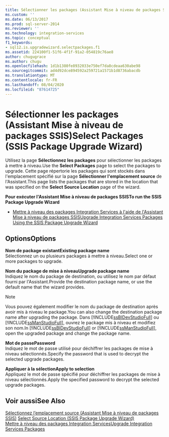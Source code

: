 ```yaml
---
title: Sélectionner les packages (Assistant Mise à niveau de packages SSIS) | Microsoft Docs
ms.custom: ''
ms.date: 06/13/2017
ms.prod: sql-server-2014
ms.reviewer: ''
ms.technology: integration-services
ms.topic: conceptual
f1_keywords:
- sql12.is.upgradewizard.selectpackages.f1
ms.assetid: 224100f1-51f6-4f1f-91a2-054819c76ae8
author: chugugrace
ms.author: chugu
ms.openlocfilehash: 1d1b1380fe8932033e750ef7da8cdeaa630abe98
ms.sourcegitcommit: ad4d92dce894592a259721a1571b1d8736abacdb
ms.translationtype: MT
ms.contentlocale: fr-FR
ms.lasthandoff: 08/04/2020
ms.locfileid: "87614725"
---
```

# <a name="select-packages-ssis-package-upgrade-wizard"></a><span data-ttu-id="8d7ad-102">Sélectionner les packages (Assistant Mise à niveau de packages SSIS)</span><span class="sxs-lookup"><span data-stu-id="8d7ad-102">Select Packages (SSIS Package Upgrade Wizard)</span></span>
  <span data-ttu-id="8d7ad-103">Utilisez la page **Sélectionnez les packages** pour sélectionner les packages à mettre à niveau.</span><span class="sxs-lookup"><span data-stu-id="8d7ad-103">Use the **Select Packages** page to select the packages to upgrade.</span></span> <span data-ttu-id="8d7ad-104">Cette page répertorie les packages qui sont stockés dans l'emplacement spécifié sur la page **Sélectionner l'emplacement source** de l'Assistant.</span><span class="sxs-lookup"><span data-stu-id="8d7ad-104">This page lists the packages that are stored in the location that was specified on the **Select Source Location** page of the wizard.</span></span>  
  
 <span data-ttu-id="8d7ad-105">**Pour exécuter l'Assistant Mise à niveau de packages SSIS**</span><span class="sxs-lookup"><span data-stu-id="8d7ad-105">**To run the SSIS Package Upgrade Wizard**</span></span>  
  
-   [<span data-ttu-id="8d7ad-106">Mettre à niveau des packages Integration Services à l'aide de l'Assistant Mise à niveau de packages SSIS</span><span class="sxs-lookup"><span data-stu-id="8d7ad-106">Upgrade Integration Services Packages Using the SSIS Package Upgrade Wizard</span></span>](install-windows/upgrade-integration-services-packages-using-the-ssis-package-upgrade-wizard.md)  
  
## <a name="options"></a><span data-ttu-id="8d7ad-107">Options</span><span class="sxs-lookup"><span data-stu-id="8d7ad-107">Options</span></span>  
 <span data-ttu-id="8d7ad-108">**Nom de package existant**</span><span class="sxs-lookup"><span data-stu-id="8d7ad-108">**Existing package name**</span></span>  
 <span data-ttu-id="8d7ad-109">Sélectionnez un ou plusieurs packages à mettre à niveau.</span><span class="sxs-lookup"><span data-stu-id="8d7ad-109">Select one or more packages to upgrade.</span></span>  
  
 <span data-ttu-id="8d7ad-110">**Nom du package de mise à niveau**</span><span class="sxs-lookup"><span data-stu-id="8d7ad-110">**Upgrade package name**</span></span>  
 <span data-ttu-id="8d7ad-111">Indiquez le nom du package de destination, ou utilisez le nom par défaut fourni par l'Assistant.</span><span class="sxs-lookup"><span data-stu-id="8d7ad-111">Provide the destination package name, or use the default name that the wizard provides.</span></span>  
  
> [!NOTE]  
>  <span data-ttu-id="8d7ad-112">Vous pouvez également modifier le nom du package de destination après avoir mis à niveau le package.</span><span class="sxs-lookup"><span data-stu-id="8d7ad-112">You can also change the destination package name after upgrading the package.</span></span> <span data-ttu-id="8d7ad-113">Dans [!INCLUDE[ssBIDevStudioFull](../includes/ssbidevstudiofull-md.md)] ou [!INCLUDE[ssManStudioFull](../includes/ssmanstudiofull-md.md)], ouvrez le package mis à niveau et modifiez son nom.</span><span class="sxs-lookup"><span data-stu-id="8d7ad-113">In [!INCLUDE[ssBIDevStudioFull](../includes/ssbidevstudiofull-md.md)] or [!INCLUDE[ssManStudioFull](../includes/ssmanstudiofull-md.md)], open the upgraded package and change the package name.</span></span>  
  
 <span data-ttu-id="8d7ad-114">**Mot de passe**</span><span class="sxs-lookup"><span data-stu-id="8d7ad-114">**Password**</span></span>  
 <span data-ttu-id="8d7ad-115">Indiquez le mot de passe utilisé pour déchiffrer les packages de mise à niveau sélectionnés.</span><span class="sxs-lookup"><span data-stu-id="8d7ad-115">Specify the password that is used to decrypt the selected upgrade packages.</span></span>  
  
 <span data-ttu-id="8d7ad-116">**Appliquer à la sélection**</span><span class="sxs-lookup"><span data-stu-id="8d7ad-116">**Apply to selection**</span></span>  
 <span data-ttu-id="8d7ad-117">Appliquez le mot de passe spécifié pour déchiffrer les packages de mise à niveau sélectionnés.</span><span class="sxs-lookup"><span data-stu-id="8d7ad-117">Apply the specified password to decrypt the selected upgrade packages.</span></span>  
  
## <a name="see-also"></a><span data-ttu-id="8d7ad-118">Voir aussi</span><span class="sxs-lookup"><span data-stu-id="8d7ad-118">See Also</span></span>  
 <span data-ttu-id="8d7ad-119">[Sélectionnez l’emplacement source &#40;Assistant Mise à niveau de packages SSIS&#41;](../../2014/integration-services/select-source-location-ssis-package-upgrade-wizard.md) </span><span class="sxs-lookup"><span data-stu-id="8d7ad-119">[Select Source Location &#40;SSIS Package Upgrade Wizard&#41;](../../2014/integration-services/select-source-location-ssis-package-upgrade-wizard.md) </span></span>  
 [<span data-ttu-id="8d7ad-120">Mettre à niveau des packages Integration Services</span><span class="sxs-lookup"><span data-stu-id="8d7ad-120">Upgrade Integration Services Packages</span></span>](install-windows/upgrade-integration-services-packages.md)  
  
  

